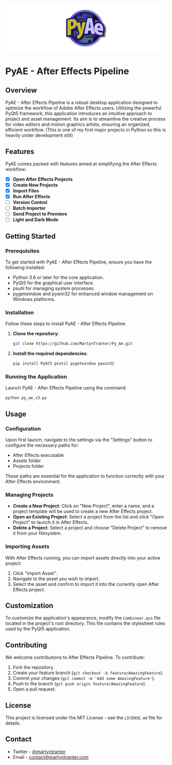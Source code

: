 ![PyAE Logo](images/Logo_Banner.png)

# PyAE - After Effects Pipeline

## Overview

PyAE - After Effects Pipeline is a robust desktop application designed to optimize the workflow of Adobe After Effects users. Utilizing the powerful PyQt5 framework, this application introduces an intuitive approach to project and asset management. Its aim is to streamline the creative process for video editors and motion graphics artists, ensuring an organized, efficient workflow. (This is one of my first major projects in Python so this is heavily under development still)

## Features

PyAE comes packed with features aimed at simplifying the After Effects workflow:

- [x] **Open After Effects Projects**
- [x] **Create New Projects**
- [x] **Import Files**
- [x] **Run After Effects**
- [ ] **Version Control**
- [ ] **Batch Importer**
- [ ] **Send Project to Premiere**
- [ ] **Light and Dark Mode**

## Getting Started

### Prerequisites

To get started with PyAE - After Effects Pipeline, ensure you have the following installed:

- Python 3.6 or later for the core application.
- PyQt5 for the graphical user interface.
- psutil for managing system processes.
- pygetwindow and pywin32 for enhanced window management on Windows platforms.

### Installation

Follow these steps to install PyAE - After Effects Pipeline:

1. **Clone the repository**:
    ```bash
    git clone https://github.com/MartynTranter/Py_Ae.git
    ```
    
2. **Install the required dependencies**:
    ```bash
    pip install PyQt5 psutil pygetwindow pywin32
    ```

### Running the Application

Launch PyAE - After Effects Pipeline using the command:
```bash
python py_ae_v3.py
```

## Usage

### Configuration

Upon first launch, navigate to the settings via the "Settings" button to configure the necessary paths for:

- After Effects executable
- Assets folder
- Projects folder

These paths are essential for the application to function correctly with your After Effects environment.

### Managing Projects

- **Create a New Project**: Click on "New Project", enter a name, and a project template will be used to create a new After Effects project.
- **Open an Existing Project**: Select a project from the list and click "Open Project" to launch it in After Effects.
- **Delete a Project**: Select a project and choose "Delete Project" to remove it from your filesystem.

### Importing Assets

With After Effects running, you can import assets directly into your active project:

1. Click "Import Asset".
2. Navigate to the asset you wish to import.
3. Select the asset and confirm to import it into the currently open After Effects project.

## Customization

To customize the application's appearance, modify the `Combinear.qss` file located in the project's root directory. This file contains the stylesheet rules used by the PyQt5 application.

## Contributing

We welcome contributions to After Effects Pipeline. To contribute:

1. Fork the repository.
2. Create your feature branch (`git checkout -b feature/AmazingFeature`).
3. Commit your changes (`git commit -m 'Add some AmazingFeature'`).
4. Push to the branch (`git push origin feature/AmazingFeature`).
5. Open a pull request.

## License

This project is licensed under the MIT License - see the `LICENSE.md` file for details.

## Contact

- Twitter - [@martyntranter](https://twitter.com/martyntranter)
- Email - [contact@martyntranter.com](contact@martyntranter.com)
